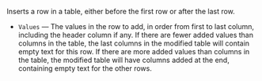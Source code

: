 Inserts a row in a table, either before the first row or after the last row.

   - `Values` — The values in the row to add, in order from first to last column, including the header column if any. If there are fewer added values than columns in the table, the last columns in the modified table will contain empty text for this row. If there are more added values than columns in the table, the modified table will have columns added at the end, containing empty text for the other rows.
